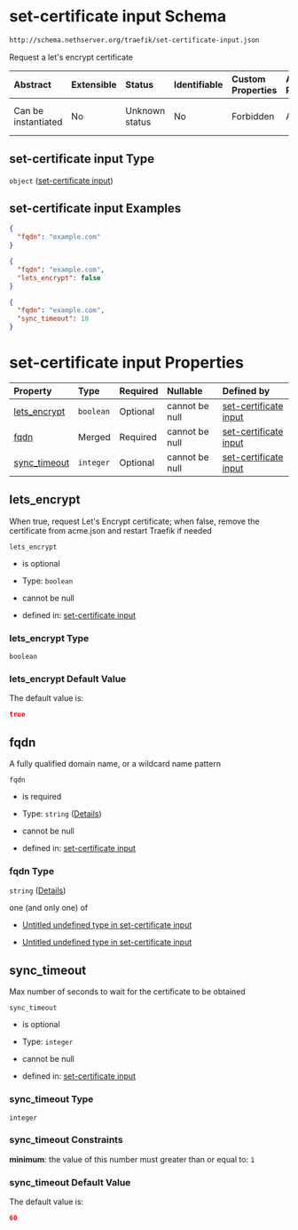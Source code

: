 # set-certificate input Schema

```txt
http://schema.nethserver.org/traefik/set-certificate-input.json
```

Request a let's encrypt certificate

| Abstract            | Extensible | Status         | Identifiable | Custom Properties | Additional Properties | Access Restrictions | Defined In                                                                              |
| :------------------ | :--------- | :------------- | :----------- | :---------------- | :-------------------- | :------------------ | :-------------------------------------------------------------------------------------- |
| Can be instantiated | No         | Unknown status | No           | Forbidden         | Allowed               | none                | [set-certificate-input.json](traefik/set-certificate-input.json "open original schema") |

## set-certificate input Type

`object` ([set-certificate input](set-certificate-input.md))

## set-certificate input Examples

```json
{
  "fqdn": "example.com"
}
```

```json
{
  "fqdn": "example.com",
  "lets_encrypt": false
}
```

```json
{
  "fqdn": "example.com",
  "sync_timeout": 10
}
```

# set-certificate input Properties

| Property                       | Type      | Required | Nullable       | Defined by                                                                                                                                                           |
| :----------------------------- | :-------- | :------- | :------------- | :------------------------------------------------------------------------------------------------------------------------------------------------------------------- |
| [lets\_encrypt](#lets_encrypt) | `boolean` | Optional | cannot be null | [set-certificate input](set-certificate-input-properties-lets_encrypt.md "http://schema.nethserver.org/traefik/set-certificate-input.json#/properties/lets_encrypt") |
| [fqdn](#fqdn)                  | Merged    | Required | cannot be null | [set-certificate input](set-certificate-input-properties-fqdn.md "http://schema.nethserver.org/traefik/set-certificate-input.json#/properties/fqdn")                 |
| [sync\_timeout](#sync_timeout) | `integer` | Optional | cannot be null | [set-certificate input](set-certificate-input-properties-sync_timeout.md "http://schema.nethserver.org/traefik/set-certificate-input.json#/properties/sync_timeout") |

## lets\_encrypt

When true, request Let's Encrypt certificate; when false, remove the certificate from acme.json and restart Traefik if needed

`lets_encrypt`

* is optional

* Type: `boolean`

* cannot be null

* defined in: [set-certificate input](set-certificate-input-properties-lets_encrypt.md "http://schema.nethserver.org/traefik/set-certificate-input.json#/properties/lets_encrypt")

### lets\_encrypt Type

`boolean`

### lets\_encrypt Default Value

The default value is:

```json
true
```

## fqdn

A fully qualified domain name, or a wildcard name pattern

`fqdn`

* is required

* Type: `string` ([Details](set-certificate-input-properties-fqdn.md))

* cannot be null

* defined in: [set-certificate input](set-certificate-input-properties-fqdn.md "http://schema.nethserver.org/traefik/set-certificate-input.json#/properties/fqdn")

### fqdn Type

`string` ([Details](set-certificate-input-properties-fqdn.md))

one (and only one) of

* [Untitled undefined type in set-certificate input](set-certificate-input-properties-fqdn-oneof-0.md "check type definition")

* [Untitled undefined type in set-certificate input](set-certificate-input-properties-fqdn-oneof-1.md "check type definition")

## sync\_timeout

Max number of seconds to wait for the certificate to be obtained

`sync_timeout`

* is optional

* Type: `integer`

* cannot be null

* defined in: [set-certificate input](set-certificate-input-properties-sync_timeout.md "http://schema.nethserver.org/traefik/set-certificate-input.json#/properties/sync_timeout")

### sync\_timeout Type

`integer`

### sync\_timeout Constraints

**minimum**: the value of this number must greater than or equal to: `1`

### sync\_timeout Default Value

The default value is:

```json
60
```
